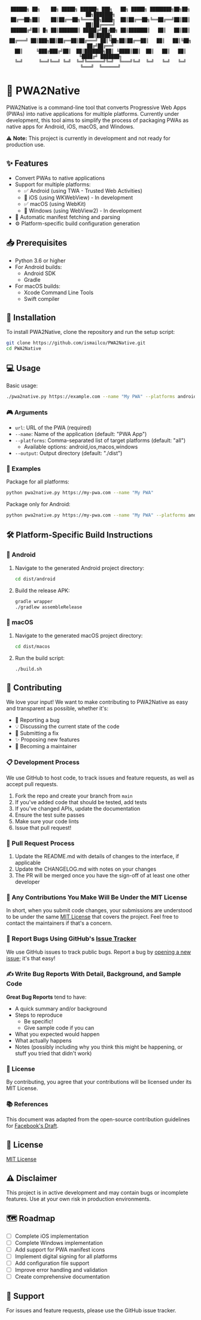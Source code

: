 <div align="center">

```
██████╗ ██╗    ██╗ █████╗ ██████╗ ███╗   ██╗ █████╗ ████████╗██╗██╗   ██╗███████╗
██╔══██╗██║    ██║██╔══██╗╚════██╗████╗  ██║██╔══██╗╚══██╔══╝██║██║   ██║██╔════╝
██████╔╝██║ █╗ ██║███████║ █████╔╝██╔██╗ ██║███████║   ██║   ██║██║   ██║█████╗
██╔═══╝ ██║███╗██║██╔══██║██╔═══╝ ██║╚██╗██║██╔══██║   ██║   ██║╚██╗ ██╔╝██╔══╝
██║     ╚███╔███╔╝██║  ██║███████╗██║ ╚████║██║  ██║   ██║   ██║ ╚████╔╝ ███████╗
╚═╝      ╚══╝╚══╝ ╚═╝  ╚═╝╚══════╝╚═╝  ╚═══╝╚═╝  ╚═╝   ╚═╝   ╚═╝  ╚═══╝  ╚══════╝
```

</div>

# 🚀 PWA2Native

PWA2Native is a command-line tool that converts Progressive Web Apps (PWAs) into native applications for multiple platforms. Currently under development, this tool aims to simplify the process of packaging PWAs as native apps for Android, iOS, macOS, and Windows.

⚠️ **Note:** This project is currently in development and not ready for production use.

## ✨ Features

- Convert PWAs to native applications
- Support for multiple platforms:
  - ✅ Android (using TWA - Trusted Web Activities)
  - 🚧 iOS (using WKWebView) - In development
  - ✅ macOS (using WebKit)
  - 🚧 Windows (using WebView2) - In development
- 🔄 Automatic manifest fetching and parsing
- ⚙️ Platform-specific build configuration generation

## 📥 Prerequisites

- Python 3.6 or higher
- For Android builds:
  - Android SDK
  - Gradle
- For macOS builds:
  - Xcode Command Line Tools
  - Swift compiler

## 🔧 Installation

To install PWA2Native, clone the repository and run the setup script:

```bash
git clone https://github.com/ismailco/PWA2Native.git
cd PWA2Native
```

## 💻 Usage

Basic usage:

```bash
./pwa2native.py https://example.com --name "My PWA" --platforms android,macos
```

### 🎮 Arguments

- `url`: URL of the PWA (required)
- `--name`: Name of the application (default: "PWA App")
- `--platforms`: Comma-separated list of target platforms (default: "all")
  - Available options: android,ios,macos,windows
- `--output`: Output directory (default: "./dist")

### 📱 Examples

Package for all platforms:

```bash
python pwa2native.py https://my-pwa.com --name "My PWA"
```

Package only for Android:

```bash
python pwa2native.py https://my-pwa.com --name "My PWA" --platforms android
```

## 🛠️ Platform-Specific Build Instructions

### 🤖 Android
1. Navigate to the generated Android project directory:
   ```bash
   cd dist/android
   ```
2. Build the release APK:
   ```bash
   gradle wrapper
   ./gradlew assembleRelease
   ```

### 🍎 macOS
1. Navigate to the generated macOS project directory:
   ```bash
   cd dist/macos
   ```
2. Run the build script:
   ```bash
   ./build.sh
   ```

## 🤝 Contributing

We love your input! We want to make contributing to PWA2Native as easy and transparent as possible, whether it's:

- 🐛 Reporting a bug
- 💡 Discussing the current state of the code
- 📝 Submitting a fix
- ✨ Proposing new features
- 💪 Becoming a maintainer

### 📋 Development Process

We use GitHub to host code, to track issues and feature requests, as well as accept pull requests.

1. Fork the repo and create your branch from `main`
2. If you've added code that should be tested, add tests
3. If you've changed APIs, update the documentation
4. Ensure the test suite passes
5. Make sure your code lints
6. Issue that pull request!

### 🔄 Pull Request Process

1. Update the README.md with details of changes to the interface, if applicable
2. Update the CHANGELOG.md with notes on your changes
3. The PR will be merged once you have the sign-off of at least one other developer

### 📜 Any Contributions You Make Will Be Under the MIT License
In short, when you submit code changes, your submissions are understood to be under the same [MIT License](LICENSE) that covers the project. Feel free to contact the maintainers if that's a concern.

### 🐞 Report Bugs Using GitHub's [Issue Tracker](https://github.com/ismailco/PWA2Native/issues)

We use GitHub issues to track public bugs. Report a bug by [opening a new issue](https://github.com/ismailco/PWA2Native/issues/new); it's that easy!

### ✍️ Write Bug Reports With Detail, Background, and Sample Code

**Great Bug Reports** tend to have:

- A quick summary and/or background
- Steps to reproduce
  - Be specific!
  - Give sample code if you can
- What you expected would happen
- What actually happens
- Notes (possibly including why you think this might be happening, or stuff you tried that didn't work)

### 📄 License
By contributing, you agree that your contributions will be licensed under its MIT License.

### 📚 References
This document was adapted from the open-source contribution guidelines for [Facebook's Draft](https://github.com/facebook/draft-js/blob/master/CONTRIBUTING.md).

## 📜 License

[MIT License](LICENSE)

## ⚠️ Disclaimer

This project is in active development and may contain bugs or incomplete features. Use at your own risk in production environments.

## 🗺️ Roadmap

- [ ] Complete iOS implementation
- [ ] Complete Windows implementation
- [ ] Add support for PWA manifest icons
- [ ] Implement digital signing for all platforms
- [ ] Add configuration file support
- [ ] Improve error handling and validation
- [ ] Create comprehensive documentation

## 💬 Support

For issues and feature requests, please use the GitHub issue tracker.

